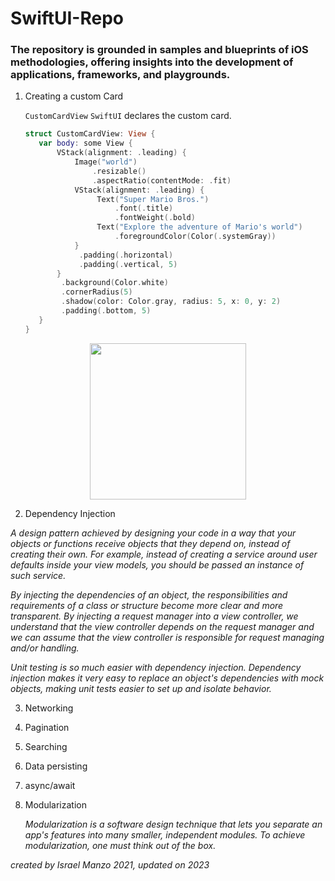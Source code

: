 # SwiftUI-Repo

### The repository is grounded in samples and blueprints of iOS methodologies, offering insights into the development of applications, frameworks, and playgrounds.

1. Creating a custom Card

   ```CustomCardView``` ```SwiftUI``` declares the custom card.
   ```swift
   struct CustomCardView: View {
      var body: some View {
          VStack(alignment: .leading) {
              Image("world")
                  .resizable()
                  .aspectRatio(contentMode: .fit)
              VStack(alignment: .leading) {
                   Text("Super Mario Bros.")
                       .font(.title)
                       .fontWeight(.bold)
                   Text("Explore the adventure of Mario's world")
                       .foregroundColor(Color(.systemGray))
              }
               .padding(.horizontal)
               .padding(.vertical, 5)
          }
           .background(Color.white)
           .cornerRadius(5)
           .shadow(color: Color.gray, radius: 5, x: 0, y: 2)
           .padding(.bottom, 5)
      }
   }

<p align="center">
 <img src="/img/Mario-bros.png" width="250">
</p>

2. Dependency Injection

_A design pattern achieved by designing your code in a way that your objects or functions receive objects that they depend on, instead of creating their own. For example, instead of creating a service around user defaults inside your view models, you should be passed an instance of such service._

_By injecting the dependencies of an object, the responsibilities and requirements of a class or structure become more clear and more transparent. By injecting a request manager into a view controller, we understand that the view controller depends on the request manager and we can assume that the view controller is responsible for request managing and/or handling._

_Unit testing is so much easier with dependency injection. Dependency injection makes it very easy to replace an object's dependencies with mock objects, making unit tests easier to set up and isolate behavior._

3. Networking

4. Pagination

5. Searching

6. Data persisting


7. async/await

8. Modularization

   _Modularization is a software design technique that lets you separate an app's features into many smaller, independent modules. To achieve modularization, one must think out of the box._


_created by Israel Manzo 2021, updated on 2023_
